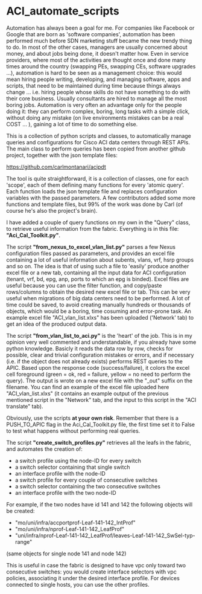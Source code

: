 # ACI_automate_scripts

Automation has always been a goal for me. For companies like Facebook or Google that are born as 'software companies', automation has been performed much before SDN marketing stuff became the new trendy thing to do. In most of the other cases, managers are usually concerned about money, and about jobs being done, it doesn't matter how. Even in service providers, where most of the activities are thought once and done many times around the country (swapping PEs, swapping CEs, software upgrades ...), automation is hard to be seen as a management choice: this would mean hiring people writing, developing, and managing software, apps and scripts, that need to be maintained during time because things always change ... i.e. hiring people whose skills do not have something to do with their core business. Usually consultants are hired to manage all the most boring jobs.
Automation is very often an advantage only for the people doing it: they can perform complex, boring, long tasks with a simple click, without doing any mistake (on live environments mistakes can be a real COST ... ), gaining a lot of time to do something else.

This is a collection of python scripts and classes, to automatically manage queries and configurations
for Cisco ACI data centers through REST APIs. The main class to perform queries has been copied from another
github project, together with the json template files:

https://github.com/carlmontanari/acipdt

The tool is quite straightforward, it is a collection of classes, one for each 'scope', each of them defining many functions for every 'atomic query'. Each function loads the json template file and replaces configuration variables with the passed parameters. A few contributors added some more functions and template files, but 99% of the work was done by Carl (of course he's also the project's brain).

I have added a couple of query functions on my own in the "Query" class, to retrieve useful information from the fabric. Everything is in this file:
<B>"Aci_Cal_Toolkit.py"</B>.

The script <B>"from_nexus_to_excel_vlan_list.py"</B> parses a few Nexus configuration files passed as parameters, and provides an excel file containing a lot of useful information about subents, vlans, vrf, hsrp groups and so on. The idea is that of using such a file to 'easily' produce another excel file or a new tab, containing all the input data for ACI configuration (tenant, vrf, bd, epg, anp, ports to which an epg is binded). Excel files are useful because you can use the filter function, and copy/paste rows/columns to obtain the desired new excel file or tab. This can be very useful when migrations of big data centers need to be performed. A lot of time could be saved, to avoid creating manually hundreds or thousands of objects, which would be a boring, time cosuming and error-prone task. An example excel file "ACI_vlan_list.xlxs" has been uploaded ('Network' tab) to get an idea of the produced output data.

The script <B>"from_vlan_list_to_aci.py"</B> is the 'heart' of the job. This is in my opinion very well commented and understandable, if you already have some python knowledge. Basicly it reads the data row by row, checks for possible, clear and trivial configuration mistakes or errors, and if necessary (i.e. if the object does not already exists) performs REST queries to the APIC. Based upon the response code (success/failure), it colors the excel cell foreground (green = ok, red = failure, yellow = no need to perform the query). The output is wrote on a new excel file with the "_out" suffix on the filename. You can find an example of the excel file uploaded here "ACI_vlan_list.xlxs" (it contains an example output of the previous mentioned script in the "Network" tab, and the input to this script in the "ACI translate" tab).

Obviously, use the scripts <B>at your own risk</B>. Remember that there is a PUSH_TO_APIC flag in the Aci_Cal_Toolkit.py file, the first time set it to False to test what happens without performing real queries.

The script <B>"create_switch_profiles.py"</B> retrieves all the leafs in the fabric, and automates the creation of:
- a switch profile using the node-ID for every switch
- a switch selector containing that single switch
- an interface profile with the node-ID
- a switch profile for every couple of consecutive switches
- a switch selector containing the two consecutive switches
- an interface profile with the two node-ID

For example, if the two nodes have id 141 and 142 the following objects will be created:

- "mo/uni/infra/accportprof-Leaf-141-142_IntProf"
- "mo/uni/infra/nprof-Leaf-141-142_LeafProf"
- "uni/infra/nprof-Leaf-141-142_LeafProf/leaves-Leaf-141-142_SwSel-typ-range"

(same objects for single node 141 and node 142)

This is useful in case the fabric is designed to have vpc only toward two consecutive switches: you would create interface selectors with vpc policies, associating it under the desired interface profile. For devices connected to single hosts, you can use the other profiles.
